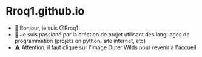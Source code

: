 # Rroq1.github.io

- 👋 Bonjour, je suis @Rroq1
- 👀 Je suis passioné par la création de projet utilisant des languages de programmation (projets en python, site internet, etc)
- ⚠️ Attention, il faut clique sur l'image Outer Wilds pour revenir à l'accueil
